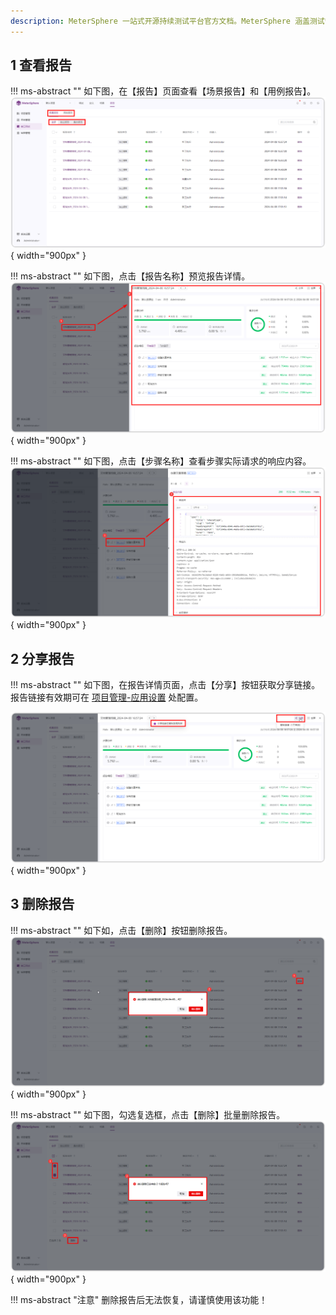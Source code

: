 ```yaml
---
description: MeterSphere 一站式开源持续测试平台官方文档。MeterSphere 涵盖测试管理、接口测试、UI 测试和性能测试等功能，全面兼容 JMeter、Selenium 等主流开源标准，有效助力开发和测试团队充分利用云弹性进行高度可 扩展的自动化测试，加速高质量的软件交付。
---
```


## 1 查看报告
!!! ms-abstract "" 
    如下图，在【报告】页面查看【场景报告】和【用例报告】。
![!查看测试报告](../../img/api_test/report/查看报告1.png){ width="900px" }

!!! ms-abstract "" 
    如下图，点击【报告名称】预览报告详情。
![!查看测试报告](../../img/api_test/report/查看报告2.png){ width="900px" }

!!! ms-abstract "" 
    如下图，点击【步骤名称】查看步骤实际请求的响应内容。
![!查看测试报告](../../img/api_test/report/查看报告3.png){ width="900px" }

## 2 分享报告
!!! ms-abstract ""
    如下图，在报告详情页面，点击【分享】按钮获取分享链接。报告链接有效期可在 [项目管理-应用设置](../project_management/project_permissions.md#23-接口测试) 处配置。

![!分享报告](../../img/api_test/report/分享报告.png){ width="900px" }

## 3 删除报告
!!! ms-abstract "" 
    如下如，点击【删除】按钮删除报告。
![!删除测试报告](../../img/api_test/report/删除报告1.png){ width="900px" }

!!! ms-abstract "" 
    如下图，勾选复选框，点击【删除】批量删除报告。
![!删除测试报告](../../img/api_test/report/删除报告2.png){ width="900px" }

!!! ms-abstract "注意" 
    删除报告后无法恢复，请谨慎使用该功能！